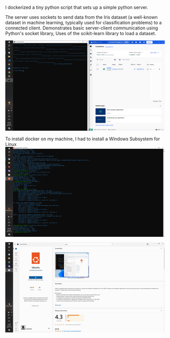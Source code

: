 
I dockerized a tiny python script that 
sets up a simple python server.

 The server uses 
sockets to send data from the Iris dataset (a well-known dataset in machine learning, typically used for classification problems) to a connected client. Demonstrates basic server-client communication using Python's socket library,
Uses of the scikit-learn library to load a dataset.

![main_image](images/main_image.png)

To install docker on my machine, I had to install a Windows Subsystem for Linux
![install_image](images/install_image.png)

![install_image2](images/Ubuntu.png)